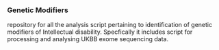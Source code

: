 ### Genetic Modifiers
repository for all the analysis script pertaining to identification of genetic modifiers of Intellectual disability. 
Specfically it includes script for processing and analysing UKBB exome sequencing data.


